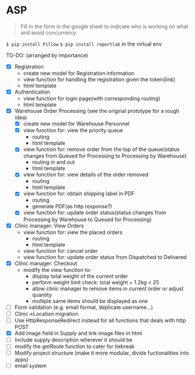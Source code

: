 # ASP
>Fill in the form in the google sheet to indicate who is working on what and avoid concurrency


`$ pip install Pillow` `$ pip install reportlab` in the virtual env 

TO-DO: (arranged by importance)
- [x] Registration
  - create new model for Registration information
  - view function for handling the registration given the token(link)
  - html template
- [x] Authentication
  - view function for login page(with corresponding routing)
  - html template
- [x] Warehouse Order Processing (see the original prototype for a rough idea)
  - [x] create new model for Warehouse Personnel
  - [x] view function for: view the priority queue
    - routing
    - html template
  - [x] view function for: remove order from the top of the queue(status changes from Queued for Processing to Processing by Warehouse)
    - routing in and out
    - html template
  - [x] view function for: view details of the order removed
    - routing
    - html template
  - [x] view function for: obtain shipping label in PDF
    - routing
    - generate PDF(as http response?)
  - [x] view function for: update order status(status changes from Processing by Warehouse to Queued for Processing)
- [x] Clinic manager: View Orders
  - view function for: view the placed orders
    - routing
    - html template
  - view function for: cancel order
  - view function for: update order status from Dispatched to Delivered
- [x] Clinic manager: Checkout
  - modify the view function to:
    - display total weight of the current order
    - perform weight limit check: total weight + 1.2kg < 25
    - allow clinic manager to remove items in current order or adjust quantity
    - multiple same items should be displayed as one
- [ ] Form validation (e.g. email format, deplicate username...)
- [ ] Clinic->Location migration
- [ ] Use HttpResponseRedirect instead for all functions that deals with http POST
- [x] Add image field in Supply and link image files in html
- [ ] Include supply description wherever it should be
- [ ] modify the getRoute function to cater for tiebreak
- [ ] Modify project structure (make it more modular, divide fuctionalities into apps)
- [ ] email system
